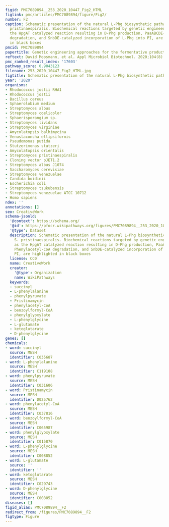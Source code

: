 ```yaml
---
figid: PMC7089894__253_2020_10447_Fig2_HTML
figlink: pmc/articles/PMC7089894/figure/Fig2/
number: F2
caption: Schematic presentation of the natural L-Phg biosynthetic pathway from S.
  pristinaespiralis. Biochemical reactions targeted by genetic engineering, such as
  the HpgAT catalyzed reaction resulting in D-Phg production, PaaABCDE-catalyzed Phenylacetyl-CoA
  degradation, and SnbDE-catalyzed incorporation of L-Phg into PI, are highlighted
  in black boxes
pmcid: PMC7089894
papertitle: Genetic engineering approaches for the fermentative production of phenylglycines.
reftext: David Moosmann, et al. Appl Microbiol Biotechnol. 2020;104(8):3433-3444.
pmc_ranked_result_index: '17603'
pathway_score: 0.9043123
filename: 253_2020_10447_Fig2_HTML.jpg
figtitle: Schematic presentation of the natural L-Phg biosynthetic pathway from S
year: '2020'
organisms:
- Rhodococcus jostii RHA1
- Rhodococcus jostii
- Bacillus cereus
- Sphaerolobium medium
- Streptomyces albus
- Streptomyces coelicolor
- Sphaerisporangium sp.
- Streptomyces lividans
- Streptomyces virginiae
- Amycolatopsis balhimycina
- Venustaconcha ellipsiformis
- Pseudomonas putida
- Stutzerimonas stutzeri
- Amycolatopsis orientalis
- Streptomyces pristinaespiralis
- Cloning vector pJET1.2
- Streptomyces albus J1074
- Saccharomyces cerevisiae
- Streptomyces venezuelae
- Candida boidinii
- Escherichia coli
- Streptomyces tsukubensis
- Streptomyces venezuelae ATCC 10712
- Homo sapiens
ndex: ''
annotations: []
seo: CreativeWork
schema-jsonld:
  '@context': https://schema.org/
  '@id': https://pfocr.wikipathways.org/figures/PMC7089894__253_2020_10447_Fig2_HTML.html
  '@type': Dataset
  description: Schematic presentation of the natural L-Phg biosynthetic pathway from
    S. pristinaespiralis. Biochemical reactions targeted by genetic engineering, such
    as the HpgAT catalyzed reaction resulting in D-Phg production, PaaABCDE-catalyzed
    Phenylacetyl-CoA degradation, and SnbDE-catalyzed incorporation of L-Phg into
    PI, are highlighted in black boxes
  license: CC0
  name: CreativeWork
  creator:
    '@type': Organization
    name: WikiPathways
  keywords:
  - succinyl
  - L-phenylalanine
  - phenylpyruvate
  - Pristinamycin
  - phenylacetyl-CoA
  - benzoylformyl-CoA
  - phenylglyoxylate
  - L-phenylglycine
  - L-glutamate
  - ketoglutarate
  - D-phenylglycine
genes: []
chemicals:
- word: succinyl
  source: MESH
  identifier: C035687
- word: L-phenylalanine
  source: MESH
  identifier: C119108
- word: phenylpyruvate
  source: MESH
  identifier: C031606
- word: Pristinamycin
  source: MESH
  identifier: D025762
- word: phenylacetyl-CoA
  source: MESH
  identifier: C037816
- word: benzoylformyl-CoA
  source: MESH
  identifier: C065987
- word: phenylglyoxylate
  source: MESH
  identifier: C015870
- word: L-phenylglycine
  source: MESH
  identifier: C008852
- word: L-glutamate
  source: ''
  identifier: ''
- word: ketoglutarate
  source: MESH
  identifier: C029743
- word: D-phenylglycine
  source: MESH
  identifier: C008852
diseases: []
figid_alias: PMC7089894__F2
redirect_from: /figures/PMC7089894__F2
figtype: Figure
---
```

